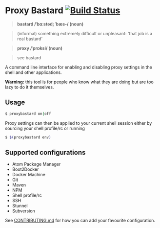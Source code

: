 # Proxy Bastard [![Build Status](https://travis-ci.org/andystanton/proxybastard.svg?branch=master)](https://travis-ci.org/andystanton/proxybastard)

> **bastard /ˈbɑːstəd; ˈbæs-/ (noun)**

> (informal) something extremely difficult or unpleasant: 'that job is a real bastard'

> **proxy /ˈprɒksi/ (noun)**

> see bastard

A command line interface for enabling and disabling proxy settings in the shell and other applications.

**Warning:** this tool is for people who know what they are doing but are too lazy to do it themselves.

## Usage

```sh
$ proxybastard on|off
```

Proxy settings can then be applied to your current shell session either by sourcing your shell profile/rc or running

```sh
$ $(proxybastard env)
```

## Supported configurations

* Atom Package Manager
* Boot2Docker
* Docker Machine
* Git
* Maven
* NPM
* Shell profile/rc
* SSH
* Stunnel
* Subversion

See [CONTRIBUTING.md](CONTRIBUTING.md) for how you can add your favourite configuration.
